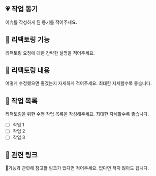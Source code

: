 ## 💗 작업 동기

이슈를 작성하게 된 동기를 적어주세요.

## 🔨 리팩토링 기능

리팩토링 요청에 대한 간략한 설명을 적어주세요.

## 📖 리팩토링 내용

어떻게 수정했으면 좋겠는지 자세하게 적어주세요. 최대한 자세할수록 좋습니다.

## 🚧 작업 목록

리팩토링을 위한 수행 작업 목록을 작성해주세요. 최대한 자세할수록 좋습니다.

- [ ] 작업 1
- [ ] 작업 2
- [ ] 작업 3

## 🔗 관련 링크

기능과 관련해 참고할 링크가 있다면 적어주세요. 없다면 적지 않아도 됩니다.
